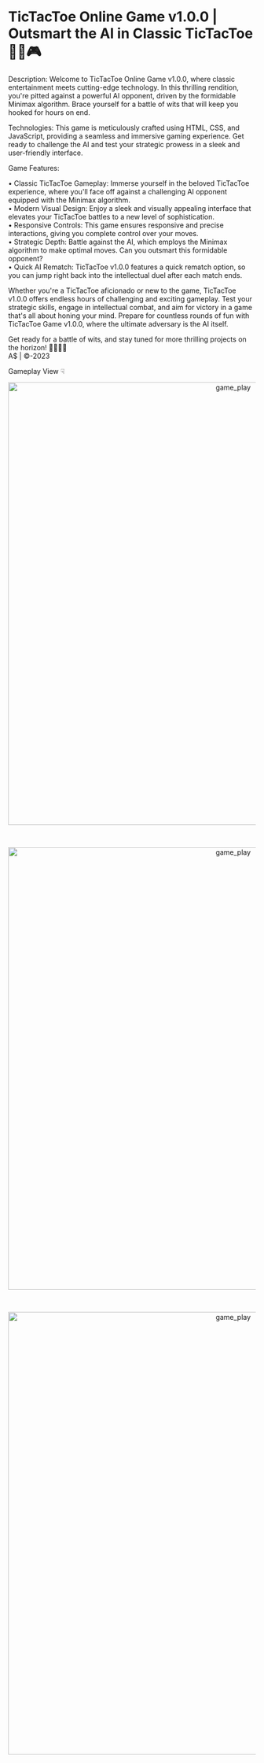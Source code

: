 # TicTacToe Online Game v1.0.0 | Outsmart the AI in Classic TicTacToe 🤖‍💻🎮

Description:
Welcome to TicTacToe Online Game v1.0.0, where classic entertainment meets cutting-edge technology. In this thrilling rendition, you're pitted against a powerful AI opponent, driven by the formidable Minimax algorithm. Brace yourself for a battle of wits that will keep you hooked for hours on end.

Technologies:
This game is meticulously crafted using HTML, CSS, and JavaScript, providing a seamless and immersive gaming experience. Get ready to challenge the AI and test your strategic prowess in a sleek and user-friendly interface.

Game Features:

• Classic TicTacToe Gameplay: Immerse yourself in the beloved TicTacToe experience, where you'll face off against a challenging AI opponent equipped with the Minimax algorithm.<br>
• Modern Visual Design: Enjoy a sleek and visually appealing interface that elevates your TicTacToe battles to a new level of sophistication.<br>
• Responsive Controls: This game ensures responsive and precise interactions, giving you complete control over your moves.<br>
• Strategic Depth: Battle against the AI, which employs the Minimax algorithm to make optimal moves. Can you outsmart this formidable opponent?<br>
• Quick AI Rematch: TicTacToe v1.0.0 features a quick rematch option, so you can jump right back into the intellectual duel after each match ends.<br>

Whether you're a TicTacToe aficionado or new to the game, TicTacToe v1.0.0 offers endless hours of challenging and exciting gameplay. Test your strategic skills, engage in intellectual combat, and aim for victory in a game that's all about honing your mind. Prepare for countless rounds of fun with TicTacToe Game v1.0.0, where the ultimate adversary is the AI itself.

Get ready for a battle of wits, and stay tuned for more thrilling projects on the horizon! 🧠🌟👨‍💻<br>
A$ | ©-2023

Gameplay View ☟
<p align="center"><img src="" width="900" alt="game_play"></p><br>
<p align="center"><img src="" width="900" alt="game_play"></p><br>
<p align="center"><img src="" width="900" alt="game_play"></p><br>
